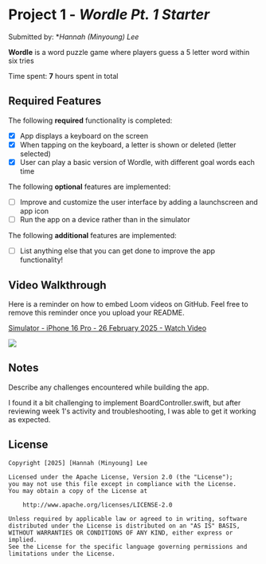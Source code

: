 # Project 1 - *Wordle Pt. 1 Starter*

Submitted by: **Hannah (Minyoung) Lee*

**Wordle** is a word puzzle game where players guess a 5 letter word within six tries

Time spent: **7** hours spent in total

## Required Features

The following **required** functionality is completed:

- [X] App displays a keyboard on the screen
- [X] When tapping on the keyboard, a letter is shown or deleted (letter selected)
- [X] User can play a basic version of Wordle, with different goal words each time

The following **optional** features are implemented:

- [ ] Improve and customize the user interface by adding a launchscreen and app icon
- [ ] Run the app on a device rather than in the simulator

The following **additional** features are implemented:

- [ ] List anything else that you can get done to improve the app functionality!

## Video Walkthrough

Here is a reminder on how to embed Loom videos on GitHub. Feel free to remove this reminder once you upload your README. 
<div>
    <a href="https://www.loom.com/share/6b1bec03f1694445b4c1e24e96af4f72">
      <p>Simulator - iPhone 16 Pro - 26 February 2025 - Watch Video</p>
    </a>
    <a href="https://www.loom.com/share/6b1bec03f1694445b4c1e24e96af4f72">
      <img style="max-width:300px;" src="https://cdn.loom.com/sessions/thumbnails/6b1bec03f1694445b4c1e24e96af4f72-f9f0f10b156d726f-full-play.gif">
    </a>
  </div>


## Notes

Describe any challenges encountered while building the app.

I found it a bit challenging to implement BoardController.swift, but after reviewing week 1's activity and troubleshooting, I was able to get it working as expected.

## License

    Copyright [2025] [Hannah (Minyoung] Lee

    Licensed under the Apache License, Version 2.0 (the "License");
    you may not use this file except in compliance with the License.
    You may obtain a copy of the License at

        http://www.apache.org/licenses/LICENSE-2.0

    Unless required by applicable law or agreed to in writing, software
    distributed under the License is distributed on an "AS IS" BASIS,
    WITHOUT WARRANTIES OR CONDITIONS OF ANY KIND, either express or implied.
    See the License for the specific language governing permissions and
    limitations under the License.

